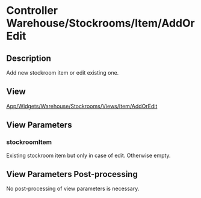 # Controller Warehouse/Stockrooms/Item/AddOrEdit

## Description

Add new stockroom item or edit existing one.

## View

[App/Widgets/Warehouse/Stockrooms/Views/Item/AddOrEdit](../../Views/Item/AddOrEdit.md)

## View Parameters

### stockroomItem
Existing stockroom item but only in case of edit. Otherwise empty.

## View Parameters Post-processing

No post-processing of view parameters is necessary.